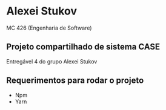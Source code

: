 # Alexei Stukov
MC 426 (Engenharia de Software) 

## Projeto compartilhado de sistema CASE
Entregável 4 do grupo Alexei Stukov

## Requerimentos para rodar o projeto
- Npm
- Yarn
